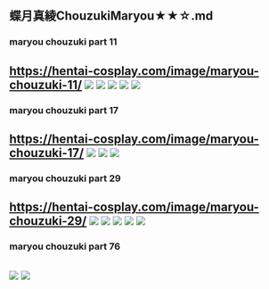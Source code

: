 ## 蝶月真綾ChouzukiMaryou★★☆.md
### maryou chouzuki part 11
https://hentai-cosplay.com/image/maryou-chouzuki-11/
![](https://static.hentai-cosplay.com/upload/20160201/7/6955/p=700/1.jpg)
![](https://static.hentai-cosplay.com/upload/20160201/7/6955/p=700/3.jpg)
![](https://static.hentai-cosplay.com/upload/20160201/7/6955/p=700/7.jpg)
![](https://static.hentai-cosplay.com/upload/20160201/7/6955/p=700/8.jpg)
![](https://static.hentai-cosplay.com/upload/20160201/7/6955/p=700/9.jpg)
---
### maryou chouzuki part 17
https://hentai-cosplay.com/image/maryou-chouzuki-17/
![](https://static.hentai-cosplay.com/upload/20160201/7/6963/p=700/2.jpg)
![](https://static.hentai-cosplay.com/upload/20160201/7/6963/p=700/6.jpg)
![](https://static.hentai-cosplay.com/upload/20160201/7/6963/p=700/8.jpg)
---
### maryou chouzuki part 29
https://hentai-cosplay.com/image/maryou-chouzuki-29/
![](https://static.hentai-cosplay.com/upload/20160201/7/6975/p=700/2.jpg)
![](https://static.hentai-cosplay.com/upload/20160201/7/6975/p=700/4.jpg)
![](https://static.hentai-cosplay.com/upload/20160201/7/6975/p=700/5.jpg)
![](https://static.hentai-cosplay.com/upload/20160201/7/6975/p=700/10.jpg)
![](https://static.hentai-cosplay.com/upload/20160201/7/6975/p=700/11.jpg)
---
### maryou chouzuki part 76
![](https://static.hentai-cosplay.com/upload/20160201/7/7027/p=700/8.jpg)
![](https://static.hentai-cosplay.com/upload/20160201/7/7027/p=700/12.jpg)
---

![]()
![]()
---
![]()
![]()
![]()
![]()
![]()
![]()
![]()
![]()
![]()
![]()
![]()
![]()
![]()
![]()
![]()
